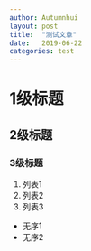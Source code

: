 ```yaml
---
author: Autumnhui
layout: post
title:  "测试文章"
date:   2019-06-22
categories: test
---
```


# 1级标题


## 2级标题

### 3级标题

1. 列表1
2. 列表2
3. 列表3


+ 无序1
+ 无序2
